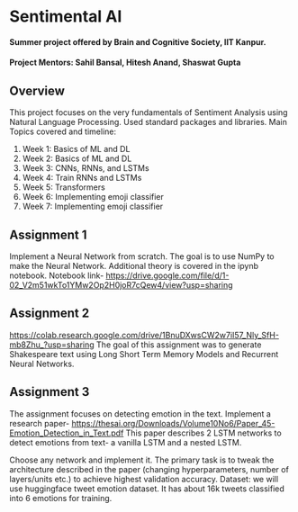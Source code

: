 # Sentimental AI
#### Summer project offered by Brain and Cognitive Society, IIT Kanpur.
#### Project Mentors: Sahil Bansal, Hitesh Anand, Shaswat Gupta

## Overview
This project focuses on the very fundamentals of Sentiment Analysis using Natural Language Processing. Used standard packages and libraries.
Main Topics covered and timeline:

1. Week 1: Basics of ML and DL
2. Week 2: Basics of ML and DL
3. Week 3: CNNs, RNNs, and LSTMs
4. Week 4: Train RNNs and LSTMs 
5. Week 5: Transformers
6. Week 6: Implementing emoji classifier
7. Week 7: Implementing emoji classifier

## Assignment 1
Implement a Neural Network from scratch. The goal is to use NumPy to make the Neural Network. Additional theory is covered in the ipynb notebook.
Notebook link- https://drive.google.com/file/d/1-02_V2m51wkTo1YMw2Op2H0joR7cQew4/view?usp=sharing 

## Assignment 2
https://colab.research.google.com/drive/1BnuDXwsCW2w7iI57_Nly_SfH-mb8Zhu_?usp=sharing
The goal of this assignment was to generate Shakespeare text using Long Short Term Memory Models and Recurrent Neural Networks.

## Assignment 3
The assignment focuses on detecting emotion in the text. Implement a research paper- https://thesai.org/Downloads/Volume10No6/Paper_45-Emotion_Detection_in_Text.pdf This paper describes 2 LSTM networks to detect emotions from text- a vanilla LSTM and a nested LSTM. 

Choose any network and implement it. The primary task is to tweak the architecture described in the paper (changing hyperparameters, number of layers/units etc.) to achieve highest validation accuracy. 
Dataset: we will use huggingface tweet emotion dataset. It has about 16k tweets classified into 6 emotions for training.

